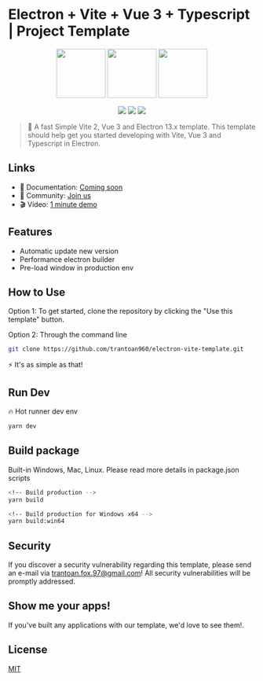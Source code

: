 # Electron + Vite + Vue 3 + Typescript | Project Template

<p align="center">
  <img width="100px" src="https://upload.wikimedia.org/wikipedia/commons/thumb/9/91/Electron_Software_Framework_Logo.svg/1024px-Electron_Software_Framework_Logo.svg.png">
  <img width="100px" src="https://i.2kvn.com/img/vib-2021-logo.svg">
  <img width="100px" src="https://upload.wikimedia.org/wikipedia/commons/thumb/9/95/Vue.js_Logo_2.svg/1200px-Vue.js_Logo_2.svg.png">
</p>

<p align="center">
  <img src="https://img.shields.io/badge/Electron-^13.1.7-brightgreen?style=plastic&logo=electron">
  <img src="https://img.shields.io/badge/Vite-%5E2.4.3-brightgreen?style=plastic&logo=vite">
  <img src="https://img.shields.io/badge/Vue-^3.1.5-brightgreen?style=plastic&logo=Vue.js">
</p>

> 👻 A fast Simple Vite 2, Vue 3 and Electron 13.x template. This template should help get you started developing with Vite, Vue 3 and Typescript in Electron.

## Links

- 📘 Documentation: [Coming soon](https://github.com/trantoan960/electron-vite-template)
- 👥 Community: [Join us](https://www.facebook.com/groups/chiasekienthuclaptrinhrhpteam/)
- 🎬 Video: [1 minute demo](https://github.com/trantoan960/electron-vite-template)

## Features

- Automatic update new version
- Performance electron builder
- Pre-load window in production env
  
## How to Use

Option 1: To get started, clone the repository by clicking the "Use this template" button.

Option 2: Through the command line

```sh
git clone https://github.com/trantoan960/electron-vite-template.git
```

⚡️ It's as simple as that!

## Run Dev

🔥 Hot runner dev env

```sh
yarn dev
```

## Build package

Built-in Windows, Mac, Linux. Please read more details in package.json scripts

```sh
<!-- Build production -->
yarn build

<!-- Build production for Windows x64 -->
yarn build:win64
```

## Security

If you discover a security vulnerability regarding this template, please send an e-mail via trantoan.fox.97@gmail.com! All security vulnerabilities will be promptly addressed.

## Show me your apps!
If you've built any applications with our template, we'd love to see them!.

## License

[MIT](https://github.com/trantoan960/electron-vite-template/blob/dev-ts/LICENSE)
